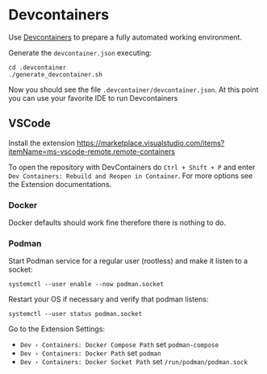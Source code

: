 # Devcontainers

Use [Devcontainers](https://code.visualstudio.com/docs/devcontainers/containers) to prepare a fully automated working environment.

Generate the `devcontainer.json` executing:

```shell
cd .devcontainer
./generate_devcontainer.sh
```

Now you should see the file `.devcontainer/devcontainer.json`. At this point you can use your favorite IDE to run Devcontainers

## VSCode

Install the extension https://marketplace.visualstudio.com/items?itemName=ms-vscode-remote.remote-containers

To open the repository with DevContainers do `Ctrl + Shift + P` and enter `Dev Containers: Rebuild and Reopen in Container`. For more options see the Extension documentations.

### Docker

Docker defaults should work fine therefore there is nothing to do.

### Podman

Start Podman service for a regular user (rootless) and make it listen to a socket:

```shell
systemctl --user enable --now podman.socket
```

Restart your OS if necessary and verify that podman listens:

```shell
systemctl --user status podman.socket
```

Go to the Extension Settings:

- `Dev › Containers: Docker Compose Path` set `podman-compose`
- `Dev › Containers: Docker Path` set `podman`
- `Dev › Containers: Docker Socket Path` set `/run/podman/podman.sock`
